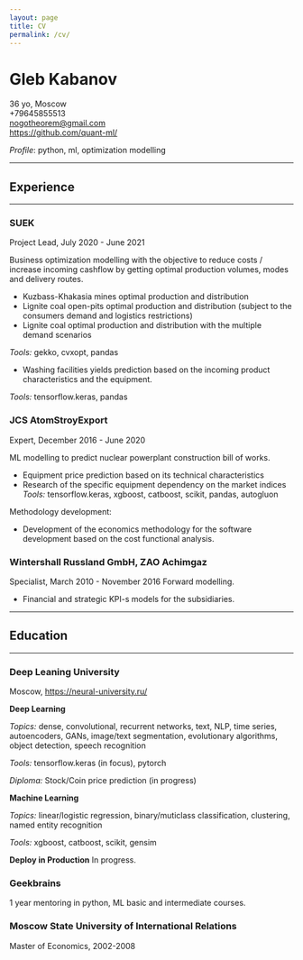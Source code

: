 ```yaml
---
layout: page
title: CV
permalink: /cv/
---
```


# Gleb Kabanov
36 yo, Moscow\
+79645855513\
nogotheorem@gmail.com\
https://github.com/quant-ml/

*Profile*: python, ml, optimization modelling

---
## Experience
---

### SUEK
Project Lead, July 2020 - June 2021

Business optimization modelling with the objective to reduce costs / increase incoming cashflow by getting optimal production volumes, modes and delivery routes.
* Kuzbass-Khakasia mines optimal production and distribution
* Lignite coal open-pits optimal production and distribution (subject to the consumers demand and logistics restrictions)
* Lignite coal optimal production and distribution with the multiple demand scenarios

*Tools:* gekko, cvxopt, pandas
* Washing facilities yields prediction based on the incoming product characteristics and the equipment.

*Tools:* tensorflow.keras, pandas

### JCS AtomStroyExport
Expert, December 2016 - June 2020

ML modelling to predict nuclear powerplant construction bill of works.
* Equipment price prediction based on its technical characteristics
* Research of the specific equipment dependency on the market indices
*Tools:* tensorflow.keras, xgboost, catboost, scikit, pandas, autogluon

Methodology development:
* Development of the economics methodology for the software development based on the cost functional analysis.

### Wintershall Russland GmbH, ZAO Achimgaz
Specialist, March 2010 - November 2016
Forward modelling.
* Financial and strategic KPI-s models for the subsidiaries.

---
## Education
---

### Deep Leaning University
Moscow, https://neural-university.ru/

**Deep Learning**

*Topics:* dense, convolutional, recurrent networks, text, NLP, time series, autoencoders, GANs, image/text segmentation, evolutionary algorithms, object detection, speech recognition

*Tools:* tensorflow.keras (in focus), pytorch

*Diploma:* Stock/Coin price prediction (in progress)

**Machine Learning**

*Topics:* linear/logistic regression, binary/muticlass classification, clustering, named entity recognition

*Tools:* xgboost, catboost, scikit, gensim

**Deploy in Production**
In progress.

### Geekbrains
1 year mentoring in python, ML basic and intermediate courses.

### Moscow State University of International Relations 
Master of Economics, 2002-2008
